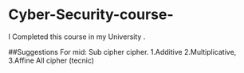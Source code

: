 # Cyber-Security-course-
I Completed this course in my University .

##Suggestions 
For mid:
  Sub cipher cipher.
   1.Additive 
   2.Multiplicative,
   3.Affine
   All cipher (tecnic)

   
